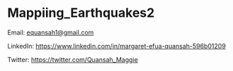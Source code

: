 # Mappiing_Earthquakes2



Email: equansah1@gmail.com

LinkedIn: https://www.linkedin.com/in/margaret-efua-quansah-596b01209

Twitter: https://twitter.com/Quansah_Maggie
